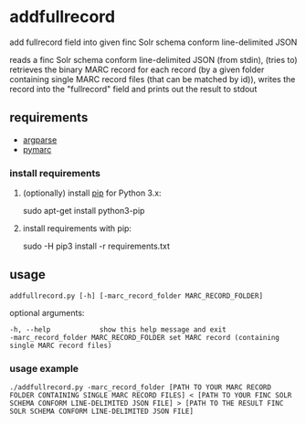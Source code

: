 # addfullrecord

add fullrecord field into given finc Solr schema conform line-delimited JSON

reads a finc Solr schema conform line-delimited JSON (from stdin), (tries to) retrieves the binary MARC record for each record (by a given folder containing single MARC record files (that can be matched by id)), writes the record into the "fullrecord" field and prints out the result to stdout  

## requirements

* [argparse](https://docs.python.org/3/library/argparse.html#module-argparse)
* [pymarc](https://github.com/edsu/pymarc)

### install requirements

1. (optionally) install [pip](https://pip.pypa.io/) for Python 3.x:

    sudo apt-get install python3-pip

2. install requirements with pip:

    sudo -H pip3 install -r requirements.txt

## usage

    addfullrecord.py [-h] [-marc_record_folder MARC_RECORD_FOLDER]

optional arguments:

    -h, --help            show this help message and exit
    -marc_record_folder MARC_RECORD_FOLDER set MARC record (containing single MARC record files)

### usage example

    ./addfullrecord.py -marc_record_folder [PATH TO YOUR MARC RECORD FOLDER CONTAINING SINGLE MARC RECORD FILES] < [PATH TO YOUR FINC SOLR SCHEMA CONFORM LINE-DELIMITED JSON FILE] > [PATH TO THE RESULT FINC SOLR SCHEMA CONFORM LINE-DELIMITED JSON FILE]
